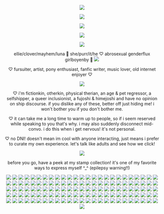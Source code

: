 <p align="center">
 <img src="https://files.catbox.moe/2zc9do.gif"/>
<p align="center">
  <img src="https://files.catbox.moe/kyresq.png"/>
</p>
<p align="center">
 <img src="https://files.catbox.moe/k4l4iy.gif"/>
</p>
<p align="center">
 <img src="https://files.catbox.moe/kyresq.png"/>
<p align="center">
 <img src="https://files.catbox.moe/ubmkeh.gif"/>
<p align="center">
  ellie/clover/mayhem/luna 💉 she/purr/it/he ♡ abrosexual genderflux girlboyenby 🦊 <img src="https://i.postimg.cc/pr2TX2JB/c631bcd9-original.gif"/>
</p>
<p align="center">
♡ fursuiter, artist, pony enthusiast, fanfic writer, music lover, old internet enjoyer ♡
</p>
  <p align="center">
   <img src="https://files.catbox.moe/pv7nb5.gif"/>
  <p align="center">
  ♡ i'm fictionkin, otherkin, physical therian, an age & pet regressor, a selfshipper, a queer inclusionist, a fujoshi & himejoshi and have no opinion on ship discourse. if you dislike any of these, better off just hiding me! i won't bother you if you don't bother me.
  </p>
  <p align="center">
  ♡ it can take me a long time to warm up to people, so if i seem reserved while speaking to you that's why. i may also suddenly disconnect mid-convo. i do this when i get nervous! it's not personal.
  </p>
  <p align="center">
  ♡ no DNI! doesn't mean im cool with anyone interacting, just means i prefer to curate my own experience. let's talk like adults and see how we click!
  </p>
  <p align="center">
  <img src="https://files.catbox.moe/kyresq.png"/>
  <p align="center">
  before you go, have a peek at my stamp collection! it's one of my favorite ways to express myself ^_^ (epilepsy warning!!)
  <p align="center">
  <img src="https://i.postimg.cc/NMv59hc5/058myf.png"/> <img src="https://i.postimg.cc/26d3nHkT/09f6n7.png"/> <img src="https://i.postimg.cc/jS9WTw36/2f575b2a7976f7c62517d236a8eb1d84cd69fc24-pnj.png"/> <img src="https://i.postimg.cc/6qY3myGv/3119e27d-original.gif"/> <img src="https://i.postimg.cc/25Z1Skgs/3c932816.gif"/> <img src="https://i.postimg.cc/02XjGKvg/60427d7e-original.gif"/> <img src="https://i.postimg.cc/pr2rCDyv/62hpec.png"/> <img src="https://i.postimg.cc/28S3BFPF/ac0kwr.gif"/> <img src="https://i.postimg.cc/L4TnX008/d1nnnri-7e63b29f-4e2b-4e0b-b984-418beb76b174.png"/> <img src="https://i.postimg.cc/MpcT9ZZn/d5wtakl-3fb3764e-4209-4e04-8fbc-2783035f4cd3.gif"/> <img src="https://i.postimg.cc/zXQDHmw8/ezgif-59078784eae5c0.gif"/> <img src="https://i.postimg.cc/0Qvy5pYS/ezgif-742f86e62e87ab.gif"/> <img src="https://i.postimg.cc/y8wNtqWv/ezgif-7a978b2977e6a6.gif"/> <img src="https://i.postimg.cc/43V3T89Z/ezgif-8dacc582d6b7f7.gif"/> <img src="https://i.postimg.cc/fyTWmDgT/IMG-9783.gif"/> <img src="https://i.postimg.cc/L5C9Vwrk/ruvspw.png"/> <img src="https://i.postimg.cc/zD0G5HVL/Sr8DYv9.png"/> <img src="https://i.postimg.cc/Yq0qS2Wd/tkwuob.png"/> <img src="https://i.postimg.cc/mDT1px6K/tumblr-22bc5c2da70c86b3ef09e00525cd8911-6b173cbd-100.png"/> <img src="https://i.postimg.cc/rmg0vhBs/tumblr-bad6c20226b3e46830f5d3f14f0dc0cb-a9253054-100.png"/> <img src="https://i.postimg.cc/RhF697mR/tumblr-d00976783373ddfd68e9568c91a32bf1-6056fff6-100.png"/> <img src="https://i.postimg.cc/L6JYb3N4/Tumblr-l-122175126162298.png"/> <img src="https://i.postimg.cc/4Nj7kHS6/Tumblr-l-160867065971912.png"/> <img src="https://i.postimg.cc/0ym685TL/Tumblr-l-355084910136575.jpg"/> <img src="https://i.postimg.cc/KjHKY1vy/Tumblr-l-63194817842297.png"/> <img src="https://i.postimg.cc/NGJ2Dz8P/Tumblr-l-65193541606326.png"/> <img src="https://i.postimg.cc/KY214SF4/Tumblr-l-896201588169738.png"/> <img src="https://i.postimg.cc/pLM76qRK/tumblr-0060da4b4fbedbd687338919a14954a5-6c3ab68a-100.gif"/> <img src="https://i.postimg.cc/3RLQMpnY/tumblr-007c3958c33400dceef9612934a97179-5bbdd897-100.jpg"/> <img src="https://i.postimg.cc/NFWVYxTq/tumblr-028cbf3fdf98e73451ddb6cef05e29bb-2af4cfe5-100.png"/> <img src="https://i.postimg.cc/RVx5kMT3/tumblr-077459a05a4765903092eecf58477d45-b5eeebd0-100.png"/> <img src="https://i.postimg.cc/wxGY0X1k/tumblr-08b111ac752107b53e4e34871d9c255f-a46b458a-100.png"/> <img src="https://i.postimg.cc/ht7D9CMx/tumblr-0b778f35e93f168f8f36d9322580ccfd-3d5f5b01-100.gif"/> <img src="https://i.postimg.cc/hGWSM93Y/tumblr-0b813e2b4f8b209a63e102430f4b805a-d9876969-100.gif"/> <img src="https://i.postimg.cc/6QrBPykp/tumblr-0e308f2fcbd2846c7b2eba7233683972-213916f8-100.jpg"/> <img src="https://i.postimg.cc/W31x7zjK/tumblr-11ffc1e1bc5c2d53995c5f951c9e6427-12f9e07a-100.gif"/> <img src="https://i.postimg.cc/cCQjxncv/tumblr-202413801586a75e06b837cfdc2a8d6a-e24e1513-100.gif"/> <img src="https://i.postimg.cc/g2Y90NQm/tumblr-20374970b023ff66968db15db6ca8a38-8703a6de-100.jpg"/> <img src="https://i.postimg.cc/HWy1vJbD/tumblr-21768cc248cb596d1d0e91b0d0a38ff9-558b6751-100.jpg"/> <img src="https://i.postimg.cc/DzgtsLVL/tumblr-21a1a821842222e58890781dfad1d7d8-678f923c-100.gif"/> <img src="https://i.postimg.cc/RV159jPg/tumblr-231796cb0902abbc37f0dccc0e2e8c0f-3c54da33-100.gif"/> <img src="https://i.postimg.cc/C1rXr0xK/tumblr-27c6e15afd0b2fd150a129ccd0a72d6b-acbbd5b2-100.png"/> <img src="https://i.postimg.cc/tT99G9bt/tumblr-2ca27a23ae7880f294c5e9f332da2c47-268bf0b3-100.png"/> <img src="https://i.postimg.cc/Hx3dpFsG/tumblr-2d6554bbef3d145bbefc360d5f0ba764-5c863b1f-100.png"/> <img src="https://i.postimg.cc/J0B6TBFT/tumblr-379ab2c031fe2845d97d0af4b72a7dcc-be9b7f28-100.png"/> <img src="https://i.postimg.cc/9QPS5ZQK/tumblr-39a94a8e906e351e71232baac48b5707-56af5c99-100.gif"/> <img src="https://i.postimg.cc/PJxhNKPC/tumblr-3ce0fd0b3652a829482f331696db1dd5-7f976093-100.png"/> <img src="https://i.postimg.cc/L5bSPf1N/tumblr-3da3d38dff2e0b860a738dbbeffe9911-2bb30406-250.gif"/> <img src="https://i.postimg.cc/SQTkH0vC/tumblr_3f5880c1c6c531173e9b80cc9a9ab912_a2284366_100.png"/> <img src="https://i.postimg.cc/G3WdbPbm/tumblr_478ce44470acc4a9c0004e8085b12549_133a0ec9_100.gif"/> <img src="https://i.postimg.cc/65vgcDJ9/tumblr_49d4bc1edd1e5fc1bd85e60f8ededcc9_b145bcdc_100.png"/> <img src="https://i.postimg.cc/xTLY8kdy/tumblr_527b8213cce1076067ec4a41eb140f4d_d42da415_100.png"/> <img src="https://i.postimg.cc/wjHzm6yK/tumblr_584c078394b2ccb1c4e1509835187774_d3d1f349_100.gif"/> <img src="https://i.postimg.cc/Kv1x296V/tumblr_5a59f91cd9eec1be57a651ad48679f4b_53eb52d0_100.png"/> <img src="https://i.postimg.cc/TYBGYVGP/tumblr_5a838db4e118de2a9f6dfdf92dcf7ece_78b334ae_100.png"/> <img src="https://i.postimg.cc/g2RpwxkH/tumblr_5b3ace91f09a74e4eb450f5633b3ea7a_f780efa1_100.png"/> <img src="https://i.postimg.cc/rwJkGvxD/tumblr_614ac0a47b50a4dd1042f1cf71d6d32e_4f36810a_100.gif"/> <img src="https://i.postimg.cc/9Q16wyHT/tumblr_63924688b76eb453b38147d2039e91b0_51f57959_100.gif"/> <img src="https://i.postimg.cc/3RNbvqFQ/tumblr_68e7e8edb3f4c7d5bc26bcb7eee1b89c_764609c7_100.png"/> <img src="https://i.postimg.cc/tgNH5861/tumblr_6e66a642d902bcbecce873a968cdadb3_eac9ffc2_100.gif"/> <img src="https://i.postimg.cc/8c89gHL8/tumblr_71359902a78b7bbf6a5340c10de1a6d1_e3d28e08_250.gif"/> <img src="https://i.postimg.cc/43xTWBQB/tumblr_763f8375ce9268671d3265f0d13636b1_1477c288_100.png"/> <img src="https://i.postimg.cc/HLxfwjTN/tumblr_775887c9dcec35c81119f1769b2e2243_0feb3941_250.gif"/> <img src="https://i.postimg.cc/7LmWb47N/tumblr_78d132d3e53cd4867673160cdd447612_4e3b7ce8_100.gif"/> <img src="https://i.postimg.cc/L5nKmXbf/tumblr_7c25f70ffda41d57598ddf2a88b26e27_a2fb6b9e_250.gif"/> <img src="https://i.postimg.cc/SR30RhBP/tumblr_7f0f29206a6ec17c7670a69cd40b0478_9357f1a3_100.webp"/> <img src="https://i.postimg.cc/fWX1jGhM/tumblr_82915336439e80fed30631bab3cf19d7_35d439a9_250.gif"/> <img src="https://i.postimg.cc/dQkJMNPf/tumblr_83eb2a01db2b2855e936328959e3325c_730feb94_100.gif"/> <img src="https://i.postimg.cc/Hx8RNKc4/tumblr_87740119a4edc014e5bf037828c3c1c9_4a0dbfb3_100.png"/> <img src="https://i.postimg.cc/xCZpyP6J/tumblr_87d56ce1a45d9372bd79353513f6cc8b_f8887566_100.png"/> <img src="https://i.postimg.cc/g29FPGqX/tumblr_8d54ec9720873643f8eb18f400e0e3d1_bd57e9c6_250.png"/> <img src="https://i.postimg.cc/P5mGX026/tumblr_8f2e9a5d1105bfecf1a4277e0fbeb219_0a813959_100.gif"/> <img src="https://i.postimg.cc/SKqBJVPm/tumblr_8fd75d64d0e7c20279f1a1a39291aa80_05d47a20_100.gif"/> <img src="https://i.postimg.cc/JnyCL0gX/tumblr_9018f24629baa16a3e074680dccc0cc8_c6e178a6_100.jpg"/> <img src="https://i.postimg.cc/50ZdN1dR/tumblr_9183d70e21909397350df74f3660a60c_dd799d40_250.png"/> <img src="https://i.postimg.cc/DmkCRwk7/tumblr_92a633d08e4f49be29c7d2e7b4f38f8b_827c5f34_100.png"/> <img src="https://i.postimg.cc/MG3JNVsx/tumblr_950e5be2cee5703a7bcabb7c94223b26_f9204b34_100.gif"/> <img src="https://i.postimg.cc/Y0YcvVtq/tumblr_9574f06576f171575d21ecb9b6d83599_925d6421_100.png"/> <img src="https://i.postimg.cc/zXr6dxJK/tumblr_a2c209a1dbe5d171bbd867eeda0021e9_9a76ce66_100.png"/> <img src="https://i.postimg.cc/KzTpfMw0/tumblr_a5913566988d6e35a22fa7a88f9f84de_c192322b_250.gif"/> <img src="https://i.postimg.cc/K8cVb43Y/tumblr_a595866e014f73fe1cf439df093e6d7d_31e1535b_100.png"/> <img src="https://i.postimg.cc/287Jgn6J/tumblr_a95da0d55f3dad8655d6d6612d624841_6b6be00e_100.jpg"/> <img src="https://i.postimg.cc/C5HPTVFD/tumblr_b096e1cb527179c45ede7809b976d51d_55830c48_100.jpg"/> <img src="https://i.postimg.cc/wMdfGBdg/tumblr_b21bb332988eb69f1a8c75fb80aae4ac_4084dcc9_100.gif"/> <img src="https://i.postimg.cc/TYfNjh9c/tumblr_b4632f85698e31c81fd8c9b3aafbb317_7eb528da_100.png"/> <img src="https://i.postimg.cc/wjWrjHDQ/tumblr_b4aec34f3fc5776a2dc8ff6fa086779a_df315873_100.gif"/> <img src="https://i.postimg.cc/YSZyQ3n4/tumblr_b6ccd8b496abed58077a1f30137b61f0_8a1b17dd_100.gif"/> <img src="https://i.postimg.cc/CMj6fbj1/tumblr_b792e8e9414a76ddf26f2a02e4c32b92_feac9d27_100.png"/> <img src="https://i.postimg.cc/rpKPdbJX/tumblr_b7c1c4b25ac014717d1ac0473451d3d2_e3e04110_100.png"/> <img src="https://i.postimg.cc/13YWZBZW/tumblr_ba37f2174ec74d85667780b46954937b_d5dd3a3b_100.gif"/> <img src="https://i.postimg.cc/cLJDjjPg/tumblr_bc0679b272d18f5dcc4752487995555c_01580858_100.png"/> <img src="https://i.postimg.cc/5tYs9z4f/tumblr_bf248c970588a5a7b5bdd46e35abf63d_326e54cc_100.png"/> <img src="https://i.postimg.cc/xCLgMSN7/tumblr_c852c12b91a6efade132b93ee2494435_ecb201bd_100.gif"/> <img src="https://i.postimg.cc/k50f25GK/tumblr_c9bcd37a52c491da1d95320b371127a5_f84de623_100.gif"/> <img src="https://i.postimg.cc/L5RDV0zs/tumblr_cbbd43db41fa77f480e605cce0dc0a66_bd2b4a1b_100.png"/> <img src="https://i.postimg.cc/Bbgg7cgB/tumblr_ce15c2eda3f6906730af8a66a516d983_4943fcb0_100.gif"/> <img src="https://i.postimg.cc/Z50cjNy6/tumblr_d118d4fa7b8ee9cc4e8b8e5bcb3aa0b0_21c31e52_100.png"/> <img src="https://i.postimg.cc/593SVgBw/tumblr_d231168094b3c2e3cb559a02e9afb2f6_8f0bbf9b_250.png"/> <img src="https://i.postimg.cc/rm2N8YZ9/tumblr_d336606f1f5ab87545182f182711e788_eb8a126c_100.jpg"/> <img src="https://i.postimg.cc/X7sLwLXV/tumblr_d52e8e08f883de07de2fcf77a31c684b_a7bf62d6_100.png"/> <img src="https://i.postimg.cc/59qntbVQ/tumblr_d5e18c37df26062e0a00f5539ed00880_c0916530_100.gif"/> <img src="https://i.postimg.cc/25ZxNfG6/tumblr_d6428ef00ae2f4a45f80cf99464cb462_12059fca_100.png"/> <img src="https://i.postimg.cc/Z5gLQqr2/tumblr_d718bf42c79191d474197a0aa84607d8_17522119_100.gif"/> <img src="https://i.postimg.cc/VvDqWsf7/tumblr_d7480530fa205723ab349f68abc873ca_20da4787_100.gif"/> <img src="https://i.postimg.cc/SNSV23ST/tumblr_d9af0b74daf8fa8d90d42562cbdae75f_8fcb6bfc_100.jpg"/> <img src="https://i.postimg.cc/YSYQyz2L/tumblr_dd8e712c23469b146fb0a5e3353e2e85_ce0de7cc_250.gif"/> <img src="https://i.postimg.cc/mgcY7G0w/tumblr_e2edf156d942be9521dfc8c2964de142_fdd88580_100.png"/> <img src="https://i.postimg.cc/V6wXy05G/tumblr_e35b795019fa47402ce89e6398b1a8fe_acda8538_100.gif"/> <img src="https://i.postimg.cc/tJCPJ03F/tumblr_e737cf95e332ea74283d32410173baf2_d249f11c_100.gif"/> <img src="https://i.postimg.cc/y8wFPbKz/tumblr_e7b879272761e9482d4d6fc710366d34_bf37dec1_100.png"/> <img src="https://i.postimg.cc/63hnB6v9/tumblr_e91f48e11aea9e5ab4417b9a801d024f_85ef0b37_100.png"/> <img src="https://i.postimg.cc/qBjyYRrw/tumblr_ecd7d684022810266b37ee99e565caef_1f5456a4_100.gif"/> <img src="https://i.postimg.cc/hPvTqBPB/tumblr_f2969405d0947fc46d473b98650527c4_b4fd145f_100.png"/> <img src="https://i.postimg.cc/bN5byBs2/tumblr_f79092b4f3b1d13cd178eba54434147f_e83d4f4d_100.gif"/> <img src="https://i.postimg.cc/yxQRSfjt/tumblr_f9627fe4bdee52c89581d86a0c3820e2_b2bbfd37_100.gif"/> <img src="https://i.postimg.cc/pLnjpJFc/tumblr_fb5b48283e78436738ecee2a034497f9_18ba3bc3_100.gif"/> <img src="https://i.postimg.cc/QMQWqNSp/tumblr_fb60028431992a62245887dcc27b4251_7bfb2ee5_100.png"/> <img src="https://i.postimg.cc/yNykZQYj/wdcvem.gif"/> <img src="https://i.postimg.cc/76PbM35k/zjh2d6.gif"/> <img src="https://i.postimg.cc/7ZnD4XMr/tumblr-0b9bea2ce38d6333712f52c020630ed4-1ccb7745-100.gif"/> <img src="https://i.postimg.cc/Gt8Sp3Ws/tumblr-0ea5d52f269eb764e503f8c4b0ef94b4-a3d56c10-250.gif"/> <img src="https://i.postimg.cc/pVm2jfxK/tumblr-14f49a8a22b95b9ac6f223377407c5b3-35468853-100.png"/> <img src="https://i.postimg.cc/NjcYZZXx/tumblr-6d06b13e0573facec67d34ec702d070c-47097ea8-100.jpg"/> <img src="https://i.postimg.cc/mZKTyP2J/tumblr-71fb8372363c3332891c8b5b258b1174-f970d072-100.png"/> <img src="https://i.postimg.cc/VvxZ0QwZ/tumblr-a4acc360d2e6bf56d20633da0e45d230-3d3175d5-100.png"/> <img src="https://i.postimg.cc/PrZT3dCx/tumblr-c4d0dce48864b3dd8d811c0770b416d1-e8a6fdcc-100.gif"/> 
